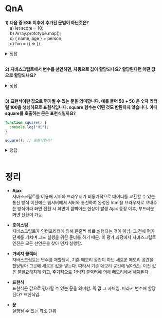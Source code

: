 # QnA


**1) 다음 중 ES6 이후에 추가된 문법이 아닌것은?**  
&nbsp;&nbsp;&nbsp;&nbsp;a) let score = 10;  
&nbsp;&nbsp;&nbsp;&nbsp;b) Array.prototype.map();  
&nbsp;&nbsp;&nbsp;&nbsp;c) { name, age } = person;  
&nbsp;&nbsp;&nbsp;&nbsp;d) foo = () => {}

<details>
<summary>정답</summary>
    b) forEach, map, filter, reduce와 같은 배열 조작기능은 ES5에서 추가된 문법이다.
</details>
<br>

**2) 자바스크립트에서 변수를 선언하면, 자동으로 값이 할당되나요? 할당된다면 어떤 값으로 할당되나요?**

<details>
<summary>정답</summary>
    undefined로 할당됩니다.
</details>
<br>

**3) 표현식이란 값으로 평가될 수 있는 문을 의미합니다. 예를 들어 50 + 50 은 숫자 리터럴 100을 생성하므로 표현식입니다.
square 함수는 어떤 것도 반환하지 않습니다. 이때 square를 호출하는 문은 표현식일까요?**

```js
function square() {
  console.log("Hi");
}

square(); // 표현식인가?
```

<details>
<summary>정답</summary>
    undefined를 반환하는 표현식입니다.
</details>
<br>

# 정리


- **Ajax**  
  자바스크립트를 이용해 서버와 브라우저가 비동기적으로 데이터를 교환할 수 있는 통신 방식
  이전에는 웹서버에서 서버와 통신하여 완성된 html을 브라우저로 보내주는 방식이라 화면 전환 시 화면이 깜빡이는 현상이 발생
  Ajax 등장 이후, 부드러운 화면 전환이 가능
  
- **호이스팅**  
  자바스크립트가 인터프리터에 의해 한줄씩 바로 실행되는 것이 아님. 그 전에 평가 단계를 거치며 코드 실행을 위한 준비를 하기 때문.
  이 평가 과정에서 자바스크립트 엔진은 모든 선언문을 찾아 먼저 실행함.
- **가비지 콜렉터**  
  자바스크립트는 변수를 재할당시, 기존 메모리 공간이 아닌 새로운 메모리 공간을 할당받아 그곳에 새로운 값을 넣는다.
  따라서 기존 메모리 공간에 남아있는 이전 값은 불필요해지게 되고, 주기적으로 가비지 콜렉터에 의해 메모리에서 해제된다.
- **표현식**  
  표현식은 값으로 평가될 수 있는 문을 의미함. 즉 값 그 자체임. 따라서 변수에 할당된다? 표현식임.
- **문**  
  실행될 수 있는 최소 단위
